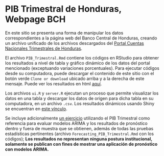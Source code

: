 # PIB Trimestral de Honduras, Webpage BCH

En este sitio se presenta una forma de manipular los datos correspondientes a la p&#225;gina web del Banco Central de Honduras, creando un archivo unificado de los archivos descargados del [Portal Cuentas Nacionales Trimestrales de Honduras](https://see.bch.hn/portalPIBT/Login.aspx?ReturnUrl=%2fportalPIBT%2f).

El archivo `PIB_Trimestral.Rmd` contiene los c&#243;digos en RStudio para obtener los resultados a nivel de tabla y gr&#225;fico din&#225;mico de los datos del portal mencionado (exceptuando variaciones porcentuales). Para ejecutar c&#243;digos desde su computadora, puede descargar el contenido de este sitio con el bot&#243;n verde `Clone or download` ubicado arriba y a la derecha de este mensaje. Puede ver los resultados en html [aqu&#237;](https://rpubs.com/ElvisCasco/PIB_Trimestral).

Los archivos `ui.R` y `server.R` ejecutan un proceso que permite visualizar los datos en una tabla y descargar los datos de origen para dicha tabla en su computadora, en un archivo `.csv`. Los resultados din&#225;micos usando Shiny se encuentran en [este v&#237;nculo](https://elviscasco.shinyapps.io/PIB_Trimestral/).

Se incluye adicionalmente [un ejercicio](https://rpubs.com/ElvisCasco/Forecast_PIB_Trimestral_Honduras) utilizando el PIB Trimestral como referencia para evaluar modelos ARIMA y los resultados de pron&#243;stico dentro y fuera de muestra que se obtienen, además de todas las pruebas estad&#237;sticas pertinentes (archivo `Forecasting_PIB_Trimestral.Rmd` con los c&#243;digos); **Los resultados no representan ninguna postura institucional, solamente se publican con fines de mostrar una aplicaci&#243;n de pron&#243;stico con modelos ARIMA.**

